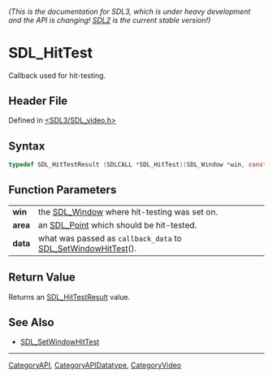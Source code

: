 ###### (This is the documentation for SDL3, which is under heavy development and the API is changing! [SDL2](https://wiki.libsdl.org/SDL2/) is the current stable version!)
# SDL_HitTest

Callback used for hit-testing.

## Header File

Defined in [<SDL3/SDL_video.h>](https://github.com/libsdl-org/SDL/blob/main/include/SDL3/SDL_video.h)

## Syntax

```c
typedef SDL_HitTestResult (SDLCALL *SDL_HitTest)(SDL_Window *win, const SDL_Point *area, void *data);
```

## Function Parameters

|          |                                                                                       |
| -------- | ------------------------------------------------------------------------------------- |
| **win**  | the [SDL_Window](SDL_Window) where hit-testing was set on.                            |
| **area** | an [SDL_Point](SDL_Point) which should be hit-tested.                                 |
| **data** | what was passed as `callback_data` to [SDL_SetWindowHitTest](SDL_SetWindowHitTest)(). |

## Return Value

Returns an [SDL_HitTestResult](SDL_HitTestResult) value.

## See Also

- [SDL_SetWindowHitTest](SDL_SetWindowHitTest)

----
[CategoryAPI](CategoryAPI), [CategoryAPIDatatype](CategoryAPIDatatype), [CategoryVideo](CategoryVideo)

